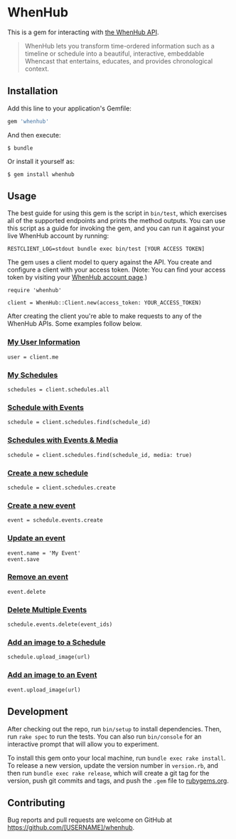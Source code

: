# WhenHub

This is a gem for interacting with [the WhenHub API](https://developer.whenhub.com/).

> WhenHub lets you transform time-ordered information such as a timeline or schedule into a beautiful, interactive, embeddable Whencast that entertains, educates, and provides chronological context.


## Installation

Add this line to your application's Gemfile:

```ruby
gem 'whenhub'
```

And then execute:

    $ bundle

Or install it yourself as:

    $ gem install whenhub

## Usage

The best guide for using this gem is the script in `bin/test`, which exercises all of the supported endpoints and prints the method outputs.
You can use this script as a guide for invoking the gem, and you can run it against your live WhenHub account by running:

```
RESTCLIENT_LOG=stdout bundle exec bin/test [YOUR ACCESS TOKEN]
```

The gem uses a client model to query against the API. You create and configure a client with your access token.
(Note: You can find your access token by visiting your [WhenHub account page](https://studio.whenhub.com/account).)

```
require 'whenhub'

client = WhenHub::Client.new(access_token: YOUR_ACCESS_TOKEN)
```

After creating the client you're able to make requests to any of the WhenHub APIs.
Some examples follow below.

### [My User Information](https://developer.whenhub.com/v1.0/reference#users-me)

```
user = client.me
```

### [My Schedules](https://developer.whenhub.com/v1.0/reference#usersmeschedules)

```
schedules = client.schedules.all
```

### [Schedule with Events](https://developer.whenhub.com/v1.0/reference#usersmeschedulesscheduleidfilterincludeevents)

```
schedule = client.schedules.find(schedule_id)
```

### [Schedules with Events & Media](https://developer.whenhub.com/v1.0/reference#schedule-with-events-and-media)

```
schedule = client.schedules.find(schedule_id, media: true)
```

### [Create a new schedule](https://developer.whenhub.com/v1.0/reference#create-a-new-schedule)

```
schedule = client.schedules.create
```

### [Create a new event](https://developer.whenhub.com/v1.0/reference#create-a-new-event)

```
event = schedule.events.create
```

### [Update an event](https://developer.whenhub.com/v1.0/reference#update-an-event)

```
event.name = 'My Event'
event.save
```

### [Remove an event](https://developer.whenhub.com/v1.0/reference#remove-an-event)

```
event.delete
```

### [Delete Multiple Events](https://developer.whenhub.com/v1.0/reference#delete-multiple-events)

```
schedule.events.delete(event_ids)
```

### [Add an image to a Schedule](https://developer.whenhub.com/v1.0/reference#add-an-image-to-a-schedule)

```
schedule.upload_image(url)
```

### [Add an image to an Event](https://developer.whenhub.com/v1.0/reference#add-an-image-to-an-event)

```
event.upload_image(url)
```


## Development

After checking out the repo, run `bin/setup` to install dependencies. Then, run `rake spec` to run the tests. You can also run `bin/console` for an interactive prompt that will allow you to experiment.

To install this gem onto your local machine, run `bundle exec rake install`. To release a new version, update the version number in `version.rb`, and then run `bundle exec rake release`, which will create a git tag for the version, push git commits and tags, and push the `.gem` file to [rubygems.org](https://rubygems.org).

## Contributing

Bug reports and pull requests are welcome on GitHub at https://github.com/[USERNAME]/whenhub.

